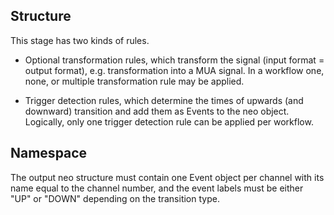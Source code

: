 
## Structure
This stage has two kinds of rules.

* Optional transformation rules, which transform the signal (input format = output format), e.g. transformation into a MUA signal. In a workflow one, none, or multiple transformation rule may be applied.

* Trigger detection rules, which determine the times of upwards (and downward) transition and add them as Events to the neo object. Logically, only one trigger detection rule can be applied per workflow.

## Namespace
The output neo structure must contain one Event object per channel with its name equal to the channel number, and the event labels must be either "UP" or "DOWN" depending on the transition type.
